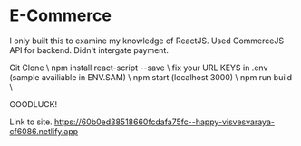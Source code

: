 # E-Commerce

I only built this to examine my knowledge of ReactJS. Used CommerceJS API for backend. Didn't intergate payment.


Git Clone \\
npm install react-script --save \\
fix your URL KEYS in .env (sample availiable in ENV.SAM) \\
npm start (localhost 3000) \\
npm run build  \\


GOODLUCK!


Link to site. 
https://60b0ed38518660fcdafa75fc--happy-visvesvaraya-cf6086.netlify.app

